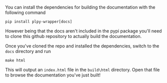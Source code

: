 You can install the dependencies for building the documentation with the following command

```
pip install plpy-wrapper[docs]
```

However being that the docs aren't included in the pypi package you'll need to clone this github repository to actually build the documentation.

Once you've cloned the repo and installed the dependencies, switch to the `docs` directory and run 

```
make html
```

This will output an `index.html` file in the `build\html` directory. Open that file to browse the documentation you've just built!